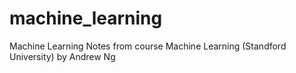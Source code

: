 # machine_learning

Machine Learning Notes from course Machine Learning (Standford University) by Andrew Ng

